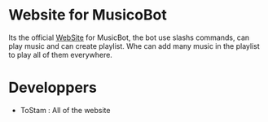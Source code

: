 # Website for MusicoBot

Its the official [WebSite](https://musicobot.tostam.com) for MusicBot, the bot use slashs commands, can play music and can create playlist. Whe can add many music in the playlist to play all of them everywhere.

# Developpers

- ToStam : All of the website
